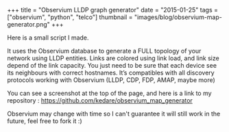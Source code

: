 +++
title = "Observium LLDP graph generator"
date = "2015-01-25"
tags = ["observium", "python", "telco"]
thumbnail = "images/blog/observium-map-generator.png"
+++

Here is a small script I made.

It uses the Observium database to generate a FULL topology of your network using LLDP entities.
Links are colored using link load, and link size depend of the link capacity.
You just need to be sure that each device see its neighbours with correct hostnames.
It’s compatibles with all discovery protocols working with Observium (LLDP, CDP, FDP, AMAP, maybe more)

You can see a screenshot at the top of the page, and here is a link to my repository :
https://github.com/kedare/observium_map_generator

Observium may change with time so I can't guarantee it will still work in the future, feel free to fork it :)
